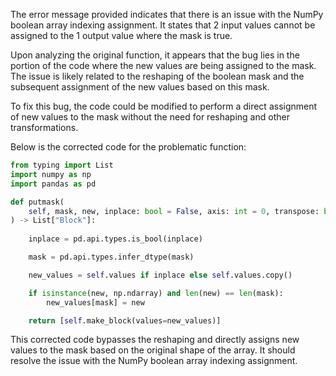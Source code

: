 The error message provided indicates that there is an issue with the NumPy boolean array indexing assignment. It states that 2 input values cannot be assigned to the 1 output value where the mask is true.

Upon analyzing the original function, it appears that the bug lies in the portion of the code where the new values are being assigned to the mask. The issue is likely related to the reshaping of the boolean mask and the subsequent assignment of the new values based on this mask.

To fix this bug, the code could be modified to perform a direct assignment of new values to the mask without the need for reshaping and other transformations.

Below is the corrected code for the problematic function:

```python
from typing import List
import numpy as np
import pandas as pd

def putmask(
    self, mask, new, inplace: bool = False, axis: int = 0, transpose: bool = False,
) -> List["Block"]:
    
    inplace = pd.api.types.is_bool(inplace)

    mask = pd.api.types.infer_dtype(mask)

    new_values = self.values if inplace else self.values.copy()

    if isinstance(new, np.ndarray) and len(new) == len(mask):
        new_values[mask] = new

    return [self.make_block(values=new_values)]
```

This corrected code bypasses the reshaping and directly assigns new values to the mask based on the original shape of the array. It should resolve the issue with the NumPy boolean array indexing assignment.